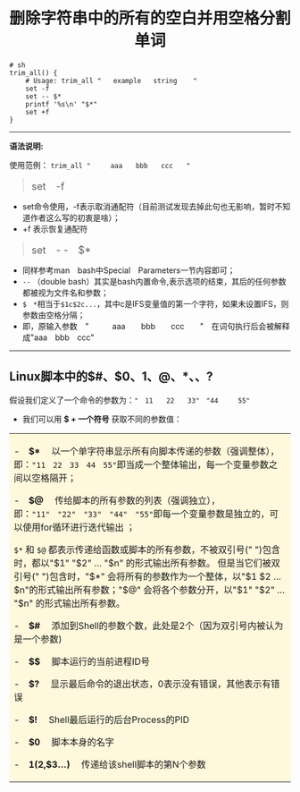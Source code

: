 # <font face="楷体"><center>删除字符串中的所有的空白并用空格分割单词</center></font> #

```shell
# sh
trim_all() {
    # Usage: trim_all "   example   string    "
    set -f
    set -- $*
    printf '%s\n' "$*"
    set +f
}
 ```



----------   

**语法说明:**

使用范例： `trim_all "　　　aaa　　bbb　　ccc　　"`
> <font size=4>set　-f </font>

- set命令使用，-f表示取消通配符（目前测试发现去掉此句也无影响，暂时不知道作者这么写的初衷是啥）；
- +f 表示恢复通配符


> <font size=4>set　- -　$*</font>

- 同样参考man　bash中Special　Parameters一节内容即可；
- `--` （double bash）其实是bash内置命令,表示选项的结束，其后的任何参数都被视为文件名和参数；
- `$　*`相当于`$1c$2c...`，其中c是IFS变量值的第一个字符，如果未设置IFS，则参数由空格分隔；
- 即，原输入参数　"　　　aaa　　bbb　　ccc　　"　在词句执行后会被解释成"aaa　bbb　ccc"


----------

## **Linux脚本中的$#、$0、$1、$@、$*、$$、$?** ##

假设我们定义了一个命令的参数为：`"　11　　22　　33"　"44　　　55"`


- 我们可以用 **$ + 一个符号** 获取不同的参数值：

<table><tr><td bgcolor=Cornsilk>
    
-　**$\***
　以一个单字符串显示所有向脚本传递的参数（强调整体），即：`"11　22　33　44　55"`即当成一个整体输出，每一个变量参数之间以空格隔开；

-　**$@**
　传给脚本的所有参数的列表（强调独立），即：`"11"　"22"　"33"　"44"　"55"`即每一个变量参数是独立的，可以使用for循环进行迭代输出 ；

`$*` 和 `$@` 都表示传递给函数或脚本的所有参数，不被双引号(" ")包含时，都以"$1" "$2" … "$n" 的形式输出所有参数。 
但是当它们被双引号(" ")包含时，"$*" 会将所有的参数作为一个整体，以"$1 $2 … $n"的形式输出所有参数；"$@" 会将各个参数分开，以"$1" "$2" … "$n" 的形式输出所有参数。 


-　**$#**
　添加到Shell的参数个数，此处是2个（因为双引号内被认为是一个参数)

-　**$$**
　脚本运行的当前进程ID号

-　**$?**
　显示最后命令的退出状态，0表示没有错误，其他表示有错误

-　**$!**
　Shell最后运行的后台Process的PID

-　**$0**
　脚本本身的名字

-　**$1($2,$3…)**
　传递给该shell脚本的第N个参数

</td></tr></table>
